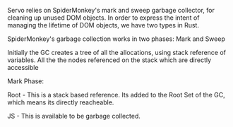 Servo relies on SpiderMonkey's mark and sweep garbage collector, for cleaning up unused DOM objects.
In order to express the intent of managing the lifetime of DOM objects, we have two types in Rust.

SpiderMonkey's garbage collection works in two phases: Mark and Sweep

Initially the GC creates a tree of all the allocations, using stack reference of variables. All the the nodes referenced on the stack which are directly accessible

Mark Phase: 

Root<T> - This is a stack based reference. Its added to the Root Set of the GC, which means its directly reacheable.

JS<T> - This is available to be garbage collected.